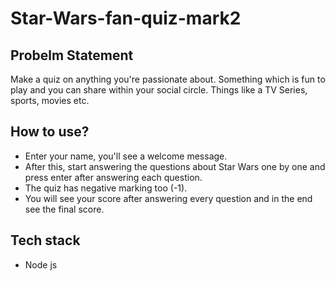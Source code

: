 # Star-Wars-fan-quiz-mark2

## Probelm Statement
Make a quiz on anything you're passionate about. Something which is fun to play and you can share within your social circle. Things like a TV Series, sports, movies etc. 

## How to use?
- Enter your name, you'll see a welcome message.
- After this, start answering the questions about Star Wars one by one and press enter after answering each question.
- The quiz has negative marking too (-1).
- You will see your score after answering every question and in the end see the final score.

## Tech stack
- Node js
